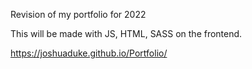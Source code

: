 Revision of my portfolio for 2022

This will be made with JS, HTML, SASS on the frontend.

https://joshuaduke.github.io/Portfolio/